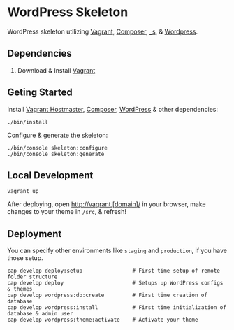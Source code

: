 WordPress Skeleton
==================

WordPress skeleton utilizing [Vagrant][1], [Composer][2], [_s][3], & [Wordpress][5].


Dependencies
------------

1. Download & Install [Vagrant][1]


Geting Started
--------------

Install [Vagrant Hostmaster][6], [Composer][2], [WordPress][5] & other dependencies:

    ./bin/install

Configure & generate the skeleton:

    ./bin/console skeleton:configure
    ./bin/console skeleton:generate


Local Development
-----------------

    vagrant up

After deploying, open <http://vagrant.[domain]/> in your browser,
make changes to your theme in `/src`, & refresh!


Deployment
----------

You can specify other environments like `staging` and `production`, if you have those setup.

    cap develop deploy:setup                # First time setup of remote folder structure
    cap develop deploy                      # Setups up WordPress configs & themes
    cap develop wordpress:db:create         # First time creation of database
    cap develop wordpress:install           # First time initialization of database & admin user
    cap develop wordpress:theme:activate    # Activate your theme


[1]: http://vagrantup.com/
[2]: http://getcomposer.org/
[3]: http://underscores.me/
[5]: http://github.com/WordPress/WordPress
[6]: http://github.com/mosaicxm/vagrant-hostmaster
[7]: http://getcomposer.org/doc/00-intro.md#globally
[8]: http://codex.wordpress.org/Theme_Unit_Test
